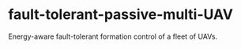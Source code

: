 # fault-tolerant-passive-multi-UAV
Energy-aware fault-tolerant formation control of a fleet of UAVs.
